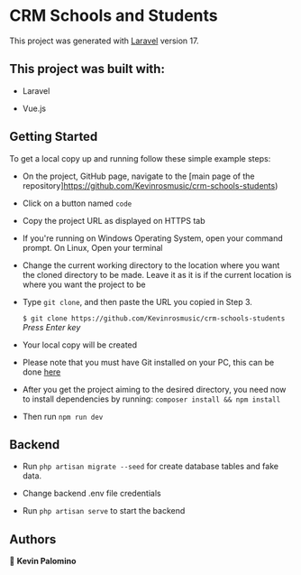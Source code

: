 # CRM Schools and Students

This project was generated with [Laravel](https://github.com/laravel/laravel) version 17.

## This project was built with:

 - Laravel

 - Vue.js

## Getting Started

To get a local copy up and running follow these simple example steps:

- On the project, GitHub page, navigate to the  [main page of the repository]https://github.com/Kevinrosmusic/crm-schools-students)

- Click on a button named `code`

- Copy the project URL as displayed on HTTPS tab

- If you're running on Windows Operating System, open your command prompt. On Linux, Open your terminal

- Change the current working directory to the location where you want the cloned directory to be made. Leave it as it is if the current location is where you want the project to be

- Type `git clone`, and then paste the URL you copied in Step 3.<br>

  `$ git clone https://github.com/Kevinrosmusic/crm-schools-students` <em>Press Enter key</em><br>

- Your local copy will be created

- Please note that you must have Git installed on your PC, this can be done [here](https://gist.github.com/derhuerst/1b15ff4652a867391f03)

- After you get the project aiming to the desired directory, you need now to install dependencies by running: `composer install && npm install` 
  
- Then run `npm run dev`

## Backend

- Run `php artisan migrate --seed` for create database tables and fake data.

- Change backend .env file credentials

- Run `php artisan serve` to start the backend

##
## Authors

👤 **Kevin Palomino**